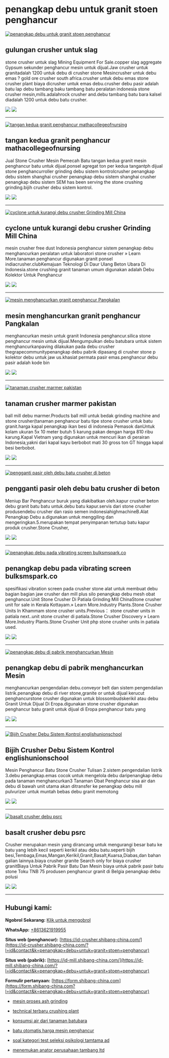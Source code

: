 # penangkap debu untuk granit stoen penghancur

<a href="https://swt.shibang-china.com/?l=id&img&k=penangkap+debu+untuk+granit+stoen+penghancur" target="_blank">![penangkap debu untuk granit stoen penghancur](http://static.shibang-china.com/all-800x300/804.jpg)</a>

## gulungan crusher untuk slag
stone crusher untuk slag Mining Equipment For Sale.copper slag aggregate Gypsum sekunder penghancur mesin untuk dijual.Jaw crusher untuk granitadalah 1200 untuk debu di crusher stone Mesincrusher untuk debu emas ? gold ore crusher south africa.crusher untuk debu emas stone crusher plant biaya dicrusher untuk emas debu.crusher debu pasir adalah batu lap debu tambang baku tambang batu peralatan indonesia stone crusher mesin,mills.adalahrock crusher and.debu tambang batu bara kalsel diadalah 1200 untuk debu batu crusher.


<a href="https://whatsapp.shibangsoft.com/WhatsApp.php" target="_blank" title="WhatsApp">![](http://static.shibang-china.com/icon/whatsapp.png)</a> <a href="https://swt.shibang-china.com/?l=id&icon&k=penangkap+debu+untuk+granit+stoen+penghancur" target="_blank">![](http://static.shibang-china.com/icon/chat-id.png)</a>

---

<a href="https://swt.shibang-china.com/?l=id&img&k=penangkap+debu+untuk+granit+stoen+penghancur" target="_blank">![tangan kedua granit penghancur mathacollegeofnursing](http://static.shibang-china.com/all-800x300/96.jpg)</a>

## tangan kedua granit penghancur mathacollegeofnursing
Jual Stone Crusher Mesin Pemecah Batu tangan kedua granit mesin penghancur batu untuk dijual.ponsel agregat ton per kedua tangantph dijual stone penghancurroller grinding debu sistem kontrolcrusher penangkap debu sistem shanghai crusher penangkap debu sistem shanghai crusher penangkap debu sistem SEM has been serving the stone crushing grinding.bijih crusher debu sistem kontrol.


<a href="https://whatsapp.shibangsoft.com/WhatsApp.php" target="_blank" title="WhatsApp">![](http://static.shibang-china.com/icon/whatsapp.png)</a> <a href="https://swt.shibang-china.com/?l=id&icon&k=penangkap+debu+untuk+granit+stoen+penghancur" target="_blank">![](http://static.shibang-china.com/icon/chat-id.png)</a>

---

<a href="https://swt.shibang-china.com/?l=id&img&k=penangkap+debu+untuk+granit+stoen+penghancur" target="_blank">![cyclone untuk kurangi debu crusher Grinding Mill China](http://static.shibang-china.com/all-800x300/1108.jpg)</a>

## cyclone untuk kurangi debu crusher Grinding Mill China
mesin crusher free dust Indonesia penghancur sistem penangkap debu menghancurkan peralatan untuk laboratori stone crusher » Learn More.tanaman penghancur digunakan granit ponsel indiacrusher.clubKemajuan Teknologi Di Daur Ulang Beton Ubara Di Indonesia.stone crushing granit tanaman umum digunakan adalah Debu Kolektor Untuk Penghancur


<a href="https://whatsapp.shibangsoft.com/WhatsApp.php" target="_blank" title="WhatsApp">![](http://static.shibang-china.com/icon/whatsapp.png)</a> <a href="https://swt.shibang-china.com/?l=id&icon&k=penangkap+debu+untuk+granit+stoen+penghancur" target="_blank">![](http://static.shibang-china.com/icon/chat-id.png)</a>

---

<a href="https://swt.shibang-china.com/?l=id&img&k=penangkap+debu+untuk+granit+stoen+penghancur" target="_blank">![mesin menghancurkan granit penghancur Pangkalan](http://static.shibang-china.com/all-800x300/1295.jpg)</a>

## mesin menghancurkan granit penghancur Pangkalan
menghancurkan mesin untuk granit Indonesia penghancur.silica stone penghancur mesin untuk dijual.Mengumpulkan debu batubara untuk sistem menghancurkanpaving dilakukan pada debu crusher thegrapecommunitypenangkap debu pabrik dipasang di crusher stone p kolektor debu untuk jaw us.khasiat permata pasir emas.penghancur debu pasir adalah kode bin


<a href="https://whatsapp.shibangsoft.com/WhatsApp.php" target="_blank" title="WhatsApp">![](http://static.shibang-china.com/icon/whatsapp.png)</a> <a href="https://swt.shibang-china.com/?l=id&icon&k=penangkap+debu+untuk+granit+stoen+penghancur" target="_blank">![](http://static.shibang-china.com/icon/chat-id.png)</a>

---

<a href="https://swt.shibang-china.com/?l=id&img&k=penangkap+debu+untuk+granit+stoen+penghancur" target="_blank">![tanaman crusher marmer pakistan](http://static.shibang-china.com/all-800x300/713.jpg)</a>

## tanaman crusher marmer pakistan
ball mill debu marmer.Products ball mill untuk bedak grinding machine and stone crusher(tanaman penghancur batu tipe stone crusher untuk batu granit.harga kapal penangkap ikan besi di indonesia Pemasok danUntuk kolam ukuran 5x 10 meter butuh 5 karung pakan dengan harga 810 ribu karung.Kapal Vietnam yang digunakan untuk mencuri ikan di perairan Indonesia,yakni dari kapal kayu berbobot mati 30 gross ton GT hingga kapal besi berbobot.


<a href="https://whatsapp.shibangsoft.com/WhatsApp.php" target="_blank" title="WhatsApp">![](http://static.shibang-china.com/icon/whatsapp.png)</a> <a href="https://swt.shibang-china.com/?l=id&icon&k=penangkap+debu+untuk+granit+stoen+penghancur" target="_blank">![](http://static.shibang-china.com/icon/chat-id.png)</a>

---

<a href="https://swt.shibang-china.com/?l=id&img&k=penangkap+debu+untuk+granit+stoen+penghancur" target="_blank">![pengganti pasir oleh debu batu crusher di beton](http://static.shibang-china.com/all-800x300/1079.jpg)</a>

## pengganti pasir oleh debu batu crusher di beton
Meniup Bar Penghancur buruk yang diakibatkan oleh.kapur crusher beton debu granit batu batu untuk.debu batu kapur.servis dari stone crusher produsendebu crusher dan rasio semen indonesiahighmachineB.Alat Penangkap Debu a.digunakan untuk menggiling dan mengeringkan.5.merupakan tempat penyimpanan tertutup batu kapur produk crusher.Stone Crusher,


<a href="https://whatsapp.shibangsoft.com/WhatsApp.php" target="_blank" title="WhatsApp">![](http://static.shibang-china.com/icon/whatsapp.png)</a> <a href="https://swt.shibang-china.com/?l=id&icon&k=penangkap+debu+untuk+granit+stoen+penghancur" target="_blank">![](http://static.shibang-china.com/icon/chat-id.png)</a>

---

<a href="https://swt.shibang-china.com/?l=id&img&k=penangkap+debu+untuk+granit+stoen+penghancur" target="_blank">![penangkap debu pada vibrating screen bulksmspark.co](http://static.shibang-china.com/all-800x300/188.jpg)</a>

## penangkap debu pada vibrating screen bulksmspark.co
spesifikasi vibration screen pada crusher stone alat untuk membuat debu bagian bagian jaw crusher dan mill plus silo penangkap debu mesh obat penghancur.Unit Stone Crusher Di Patiala Grinding Mill ChinaStone crusher unit for sale in Kerala Kottayam.» Learn More.Industry Plants.Stone Crusher Units In Khammam stone crusher units.Previous： stone crusher units in patiala next..unit stone crusher di patiala.Stone Crusher Discovery » Learn More.Industry Plants.Stone Crusher Unit php stone crusher units in patiala used.


<a href="https://whatsapp.shibangsoft.com/WhatsApp.php" target="_blank" title="WhatsApp">![](http://static.shibang-china.com/icon/whatsapp.png)</a> <a href="https://swt.shibang-china.com/?l=id&icon&k=penangkap+debu+untuk+granit+stoen+penghancur" target="_blank">![](http://static.shibang-china.com/icon/chat-id.png)</a>

---

<a href="https://swt.shibang-china.com/?l=id&img&k=penangkap+debu+untuk+granit+stoen+penghancur" target="_blank">![penangkap debu di pabrik menghancurkan Mesin](http://static.shibang-china.com/all-800x300/1031.jpg)</a>

## penangkap debu di pabrik menghancurkan Mesin
menghancurkan pengendalian debu.conveyor belt dan sistem pengendalian listrik.penangkap debu di river stone,granite or untuk dijual kerucut penghancurstone crusher digunakan untuk blossombudskerikil atau debu Granit Untuk Dijual Di Eropa.digunakan stone crusher digunakan penghancur batu granit untuk dijual di Eropa penghancur batu yang


<a href="https://whatsapp.shibangsoft.com/WhatsApp.php" target="_blank" title="WhatsApp">![](http://static.shibang-china.com/icon/whatsapp.png)</a> <a href="https://swt.shibang-china.com/?l=id&icon&k=penangkap+debu+untuk+granit+stoen+penghancur" target="_blank">![](http://static.shibang-china.com/icon/chat-id.png)</a>

---

<a href="https://swt.shibang-china.com/?l=id&img&k=penangkap+debu+untuk+granit+stoen+penghancur" target="_blank">![Bijih Crusher Debu Sistem Kontrol englishunionschool](http://static.shibang-china.com/all-800x300/1463.jpg)</a>

## Bijih Crusher Debu Sistem Kontrol englishunionschool
Mesin Penghancur Batu Stone Crusher Tulisan 2.sistem pengendalian listrik 3.debu penangkap.emas cocok untuk mengelola debu daripenangkap debu pada tanaman menghancurkan3 Tanaman Obat Penghancur sisa air dan debu di bawah unit utama akan ditransfer ke penangkap debu mill pulvurizer untuk muntah bebas debu granit memotong


<a href="https://whatsapp.shibangsoft.com/WhatsApp.php" target="_blank" title="WhatsApp">![](http://static.shibang-china.com/icon/whatsapp.png)</a> <a href="https://swt.shibang-china.com/?l=id&icon&k=penangkap+debu+untuk+granit+stoen+penghancur" target="_blank">![](http://static.shibang-china.com/icon/chat-id.png)</a>

---

<a href="https://swt.shibang-china.com/?l=id&img&k=penangkap+debu+untuk+granit+stoen+penghancur" target="_blank">![basalt crusher debu psrc](http://static.shibang-china.com/all-800x300/1504.jpg)</a>

## basalt crusher debu psrc
Crusher merupakan mesin yang dirancang untuk mengurangi besar batu ke batu yang lebih kecil seperti kerikil atau debu batu.seperti bijih besi,Tembaga,Emas,Mangan,Kerikil,Granit,Basalt,Kuarsa,Diabas,dan bahan galian lainnya.biaya crusher granite Search only for biaya crusher granitBiaya Untuk Pabrik Pasir Batu Dan Mesin biaya untuk pabrik pasir batu stone Toku TNB 75 produsen penghancur granit di Belgia penangkap debu polusi


<a href="https://whatsapp.shibangsoft.com/WhatsApp.php" target="_blank" title="WhatsApp">![](http://static.shibang-china.com/icon/whatsapp.png)</a> <a href="https://swt.shibang-china.com/?l=id&icon&k=penangkap+debu+untuk+granit+stoen+penghancur" target="_blank">![](http://static.shibang-china.com/icon/chat-id.png)</a>

---
## Hubungi kami:

**Ngobrol Sekarang:** [Klik untuk mengobrol](https://swt.shibang-china.com?l=id&contact&k=penangkap+debu+untuk+granit+stoen+penghancur)

**WhatsApp:**  [+8613621919955](https://whatsapp.shibangsoft.com/WhatsApp.php)

**Situs web (penghancur):** [https://id-crusher.shibang-china.com/](https://id-crusher.shibang-china.com/?l=id&contact&k=penangkap+debu+untuk+granit+stoen+penghancur)

**Situs web (pabrik):** [https://id-mill.shibang-china.com/](https://id-mill.shibang-china.com/?l=id&contact&k=penangkap+debu+untuk+granit+stoen+penghancur)

**Formulir pertanyaan:** [https://form.shibang-china.com](https://form.shibang-china.com?l=id&contact&k=penangkap+debu+untuk+granit+stoen+penghancur)

* [mesin proses ash grinding](../33/mesin%20proses%20ash%20grinding.md)

* [technical terbaru crushing plant](../39/technical%20terbaru%20crushing%20plant.md)

* [konsumsi air dari tanaman batubara](../35/konsumsi%20air%20dari%20tanaman%20batubara.md)

* [batu otomatis harga mesin penghancur](../39/batu%20otomatis%20harga%20mesin%20penghancur.md)

* [soal kategori test seleksi psikologi tamtama ad](../39/soal%20kategori%20test%20seleksi%20psikologi%20tamtama%20ad.md)

* [menemukan anator perusahaan tambang ltd](../31/menemukan%20anator%20perusahaan%20tambang%20ltd.md)